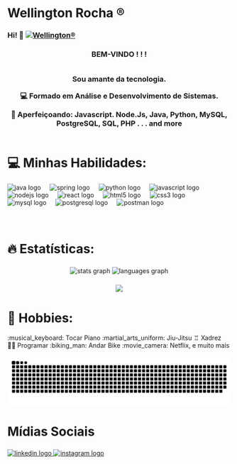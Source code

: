 

# Wellington Rocha ®

### Hi! 👋 [![Wellington®](https://camo.githubusercontent.com/6dc9828248fb64760c234f5b24c275a4912e9bb546c281d0c8e67cecb3381669/68747470733a2f2f696d672e736869656c64732e696f2f62616467652f2d4c696e6b6564496e2d626c75653f7374796c653d666c6174266c6f676f3d4c696e6b6564696e266c6f676f436f6c6f723d7768697465)](https://www.linkedin.com/in/wellingtonrr/)

<h3 align="center"> BEM-VINDO ! ! !
<br>
<br>

<p align="center">Sou amante da tecnologia.</p>

💻 Formado em Análise e Desenvolvimento de Sistemas.


💜 Aperfeiçoando: Javascript. Node.Js, Java, Python, MySQL, PostgreSQL, SQL, PHP . . . and more
<br>
<br>

<h1>💻  Minhas Habilidades: </h1>

<div align="left">
  <img src="https://skillicons.dev/icons?i=java" height="40" alt="java logo"  />
  <img width="12" />
  <img src="https://skillicons.dev/icons?i=spring" height="40" alt="spring logo"  />
  <img width="12" />
  <img src="https://skillicons.dev/icons?i=py" height="40" alt="python logo"  />
  <img width="12" />
  <img src="https://skillicons.dev/icons?i=js" height="40" alt="javascript logo"  />
  <img width="12" />
  <img src="https://skillicons.dev/icons?i=nodejs" height="40" alt="nodejs logo"  />
  <img width="12" />
  <img src="https://skillicons.dev/icons?i=react" height="40" alt="react logo"  />
  <img width="12" />
  <img src="https://skillicons.dev/icons?i=html" height="40" alt="html5 logo"  />
  <img width="12" />
  <img src="https://skillicons.dev/icons?i=css" height="40" alt="css3 logo"  />
  <img width="12" />
  <img src="https://skillicons.dev/icons?i=mysql" height="40" alt="mysql logo"  />
  <img width="12" />
  <img src="https://skillicons.dev/icons?i=postgres" height="40" alt="postgresql logo"  />
  <img width="12" />
  <img src="https://skillicons.dev/icons?i=postman" height="40" alt="postman logo"  />
</div>

###
<br>
<h1>🔥 Estatísticas:</h1>

###

<div align="center">
  <img src="https://github-readme-stats.vercel.app/api?username=welllrocha&hide_title=false&hide_rank=false&show_icons=true&include_all_commits=true&count_private=true&disable_animations=false&theme=radical&locale=en&hide_border=false&order=1" height="150" alt="stats graph"  />
  <img src="https://github-readme-stats.vercel.app/api/top-langs?username=welllrocha&locale=en&hide_title=false&layout=compact&card_width=320&langs_count=5&theme=radical&hide_border=false&order=2" height="150" alt="languages graph"  />
</div>

###

<div align="center">
  <img src="https://visitor-badge.laobi.icu/badge?page_id=welllrocha.welllrocha&left_text=Visitantes"  />
</div>


###
<h1>💬 Hobbies:</h1> :musical_keyboard: Tocar Piano  :martial_arts_uniform: Jiu-Jitsu  ♖ Xadrez 👨‍💻 Programar  :biking_man: Andar Bike  :movie_camera: Netflix, e muito mais
<br>
<br>
<img alt="snake-gif" src="https://raw.githubusercontent.com/Platane/snk/output/github-contribution-grid-snake.svg">

<h1 align="left">Mídias Sociais</h1>

###

<div align="left">
  <a href="https://www.linkedin.com/in/wellingtonrr" target="_blank">
    <img src="https://raw.githubusercontent.com/maurodesouza/profile-readme-generator/master/src/assets/icons/social/linkedin/default.svg" width="52" height="40" alt="linkedin logo"  />
  </a>
  <a href="https://www.instagram.com/welllrocha" target="_blank">
    <img src="https://raw.githubusercontent.com/maurodesouza/profile-readme-generator/master/src/assets/icons/social/instagram/default.svg" width="52" height="40" alt="instagram logo"  />
  </a>
</div>

###

